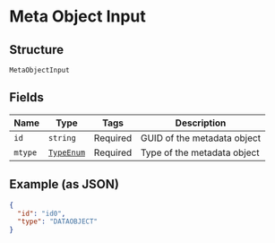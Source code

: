 
# Meta Object Input

## Structure

`MetaObjectInput`

## Fields

| Name | Type | Tags | Description |
|  --- | --- | --- | --- |
| `id` | `string` | Required | GUID of the metadata object |
| `mtype` | [`TypeEnum`](/doc/models/type-enum.md) | Required | Type of the metadata object |

## Example (as JSON)

```json
{
  "id": "id0",
  "type": "DATAOBJECT"
}
```

